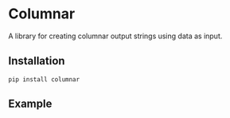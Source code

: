 # Columnar

A library for creating columnar output strings using data as input.

## Installation 
```
pip install columnar
```

## Example

